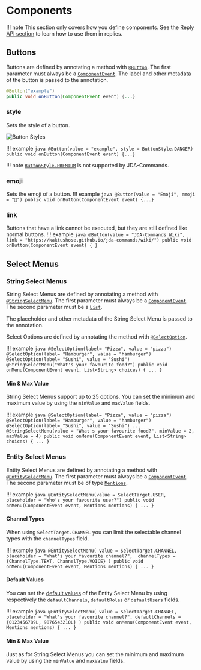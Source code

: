 # Components
!!! note
    This section only covers how you define components. See the [Reply API section](./reply.md) to learn how to use them
    in replies.
## Buttons
Buttons are defined by annotating a method with [`@Button`](https://kaktushose.github.io/jda-commands/javadocs/latest/jda.commands/com/github/kaktushose/jda/commands/annotations/interactions/Button.html). 
The first parameter must always be a [`ComponentEvent`](https://kaktushose.github.io/jda-commands/javadocs/latest/jda.commands/com/github/kaktushose/jda/commands/dispatching/events/interactions/ComponentEvent.html).
The label and other metadata of the button is passed to the annotation.
```java
@Button("example")
public void onButton(ComponentEvent event) {...}
```

### style
Sets the style of a button.

![Button Styles](https://jda.wiki/assets/images/interactions/ButtonExamples.png)

!!! example
    ```java
    @Button(value = "example", style = ButtonStyle.DANGER)
    public void onButton(ComponentEvent event) {...}
    ```

!!! note
    [`ButtonStyle.PREMIUM`](https://docs.jda.wiki/net/dv8tion/jda/api/interactions/components/buttons/ButtonStyle.html#PREMIUM) 
    is not supported by JDA-Commands.

### emoji
Sets the emoji of a button.
!!! example
    ```java
    @Button(value = "Emoji", emoji = "🤗")
    public void onButton(ComponentEvent event) {...}
    ```

### link
Buttons that have a link cannot be executed, but they are still defined like normal buttons.
!!! example
    ```java
    @Button(value = "JDA-Commands Wiki", link = "https://kaktushose.github.io/jda-commands/wiki/")
    public void onButton(ComponentEvent event) { }
    ```

## Select Menus
### String Select Menus
String Select Menus are defined by annotating a method with [`@StringSelectMenu`](https://kaktushose.github.io/jda-commands/javadocs/latest/jda.commands/com/github/kaktushose/jda/commands/annotations/interactions/StringSelectMenu.html).
The first parameter must always be a [`ComponentEvent`](https://kaktushose.github.io/jda-commands/javadocs/latest/jda.commands/com/github/kaktushose/jda/commands/dispatching/events/interactions/ComponentEvent.html).
The second parameter must be a [`List`](https://docs.oracle.com/en/java/javase/23/docs/api/java.base/java/util/List.html).

The placeholder and other metadata of the String Select Menu is passed to the annotation. 

Select Options are defined by annotating the method with
[`@SelectOption`](https://kaktushose.github.io/jda-commands/javadocs/latest/jda.commands/com/github/kaktushose/jda/commands/annotations/interactions/SelectOption.html).

!!! example
    ```java
    @SelectOption(label= "Pizza", value = "pizza")
    @SelectOption(label= "Hamburger", value = "hamburger")
    @SelectOption(label= "Sushi", value = "Sushi")
    @StringSelectMenu("What's your favourite food?")
    public void onMenu(ComponentEvent event, List<String> choices) { ... }
    ```

#### Min & Max Value
String Select Menus support up to 25 options. You can set the minimum and maximum value by using the `minValue` and 
`maxValue` fields.

!!! example
    ```java
    @SelectOption(label= "Pizza", value = "pizza")
    @SelectOption(label= "Hamburger", value = "hamburger")
    @SelectOption(label= "Sushi", value = "Sushi")
    ...
    @StringSelectMenu(value = "What's your favourite food?", minValue = 2, maxValue = 4)
    public void onMenu(ComponentEvent event, List<String> choices) { ... }
    ```

### Entity Select Menus
Entity Select Menus are defined by annotating a method with [`@EntitySelectMenu`](https://kaktushose.github.io/jda-commands/javadocs/latest/jda.commands/com/github/kaktushose/jda/commands/annotations/interactions/EntitySelectMenu.html).
The first parameter must always be a [`ComponentEvent`](https://kaktushose.github.io/jda-commands/javadocs/latest/jda.commands/com/github/kaktushose/jda/commands/dispatching/events/interactions/ComponentEvent.html).
The second parameter must be of type [`Mentions`](https://docs.jda.wiki/net/dv8tion/jda/api/entities/Mentions.html).

!!! example
    ```java
    @EntitySelectMenu(value = SelectTarget.USER, placeholder = "Who's your favourite user?")
    public void onMenu(ComponentEvent event, Mentions mentions) { ... }
    ```

#### Channel Types
When using `SelectTarget.CHANNEL` you can limit the selectable channel types with the `channelTypes` field.

!!! example
    ```java
    @EntitySelectMenu(
                value = SelectTarget.CHANNEL, 
                placeholder = "What's your favourite channel?", 
                channelTypes = {ChannelType.TEXT, ChannelType.VOICE}
    )
    public void onMenu(ComponentEvent event, Mentions mentions) { ... }
    ```

#### Default Values
You can set the [default values](https://docs.jda.wiki/net/dv8tion/jda/api/interactions/components/selections/EntitySelectMenu.DefaultValue.html)
of the Entity Select Menu by using respectively the `defaultChannels`, `defaultRoles` or `defaultUsers` fields. 

!!! example
    ```java
    @EntitySelectMenu(
                value = SelectTarget.CHANNEL, 
                placeholder = "What's your favourite channel?",
                defaultChannels = {0123456789L, 9876543210L}
    )
    public void onMenu(ComponentEvent event, Mentions mentions) { ... }
    ```

#### Min & Max Value
Just as for String Select Menus you can set the minimum and maximum value by using the `minValue` and `maxValue` fields.